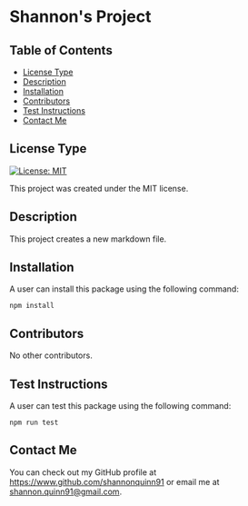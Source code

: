 # Shannon's Project
  ## Table of Contents
  - [License Type](#license-type)
  - [Description](#description)
  - [Installation](#installation)
  - [Contributors](#contributors)
  - [Test Instructions](#test-instructions)
  - [Contact Me](#contact-me)

  ## License Type
  [![License: MIT](https://img.shields.io/badge/License-MIT-green.svg)](https://opensource.org/licenses/MIT)

  This project was created under the MIT license.
  

  ## Description
  This project creates a new markdown file.    
  

  ## Installation
  A user can install this package using the following command:
  ```
  npm install
  ```
  

  ## Contributors
  No other contributors.
  

  ## Test Instructions
  A user can test this package using the following command:
  ```
  npm run test
  ```
  
  
  ## Contact Me
  You can check out my GitHub profile at https://www.github.com/shannonquinn91 or email me at shannon.quinn91@gmail.com.
  